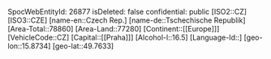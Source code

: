 ﻿---
location: [49.7633,15.8734]
type: Country
tags:
- geo/Country
---
SpocWebEntityId: 26877
isDeleted: false
confidential: public
[ISO2::CZ]
[ISO3::CZE]
[name-en::Czech Rep.]
[name-de::Tschechische Republik]
[Area-Total::78860]
[Area-Land::77280]
[Continent::[[Europe]]]
[VehicleCode::CZ]
[Capital::[[Praha]]]
[Alcohol-l::16.5]
[Language-Id::]
[geo-lon::15.8734]
[geo-lat::49.7633]

